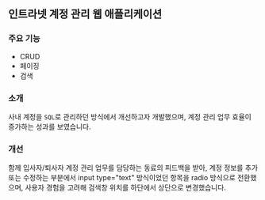## 인트라넷 계정 관리 웹 애플리케이션

### 주요 기능
- CRUD
- 페이징
- 검색

### 소개
사내 계정을 `SQL`로 관리하던 방식에서 개선하고자 개발했으며, 계정 관리 업무 효율이 증가하는 성과를 보였습니다.

### 개선
함께 입사자/퇴사자 계정 관리 업무를 담당하는 동료의 피드백을 받아, 계정 정보를 추가 또는 수정하는 부분에서 input type="text" 방식이었던 항목을 radio 방식으로 전환했으며, 사용자 경험을 고려해 검색창 위치를 하단에서 상단으로 변경했습니다.
